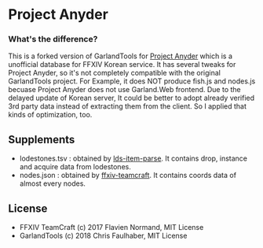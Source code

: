 # Project Anyder

### What's the difference?
This is a forked version of GarlandTools for [Project Anyder](https://anyder.now.sh) which is a unofficial database for FFXIV Korean service.
It has several tweaks for Project Anyder, so it's not completely compatible with the original GarlandTools project.
For Example, it does NOT produce fish.js and nodes.js becuase Project Anyder does not use Garland.Web frontend.
Due to the delayed update of Korean server, It could be better to adopt already verified 3rd party data instead of extracting them from the client. So I applied that kinds of optimization, too.

## Supplements
+ lodestones.tsv : obtained by [lds-item-parse](https://github.com/Ariette/lds-item-parse). It contains drop, instance and acquire data from lodestones.
+ nodes.json : obtained by [ffxiv-teamcraft](https://github.com/ffxiv-teamcraft/ffxiv-teamcraft/blob/staging/apps/client/src/assets/data/nodes.json). It contains coords data of almost every nodes.

## License
+ FFXIV TeamCraft (c) 2017 Flavien Normand, MIT License
+ GarlandTools (c) 2018 Chris Faulhaber, MIT License